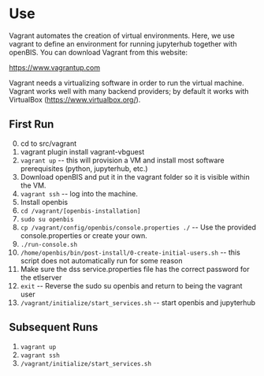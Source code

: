 # Use

Vagrant automates the creation of virtual environments. Here, we use vagrant to define an environment for running jupyterhub together with
openBIS. You can download Vagrant from this website:

https://www.vagrantup.com

Vagrant needs a virtualizing software in order to run the virtual machine. Vagrant works well with many backend providers; by default it
works with VirtualBox (https://www.virtualbox.org/).

## First Run

0. cd to src/vagrant
1. vagrant plugin install vagrant-vbguest
2. `vagrant up` -- this will provision a VM and install most software prerequisites (python, jupyterhub, etc.)
3. Download openBIS and put it in the vagrant folder so it is visible within the VM.
4. `vagrant ssh` -- log into the machine.
5. Install openbis
  1. `cd /vagrant/[openbis-installation]`
  2. `sudo su openbis`
  4. `cp /vagrant/config/openbis/console.properties ./` -- Use the provided console.properties or create your own.
  5. `./run-console.sh`
  6. `/home/openbis/bin/post-install/0-create-initial-users.sh` -- this script does not automatically run for some reason
6. Make sure the dss service.properties file has the correct password for the etlserver
7. `exit` -- Reverse the sudo su openbis and return to being the vagrant user
8. `/vagrant/initialize/start_services.sh` -- start openbis and jupyterhub

## Subsequent Runs

1. `vagrant up`
2. `vagrant ssh`
3. `/vagrant/initialize/start_services.sh`
